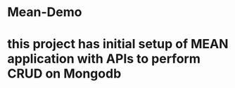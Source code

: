 # Mean-Demo

# this project has initial setup of MEAN application with APIs to perform CRUD on Mongodb 
